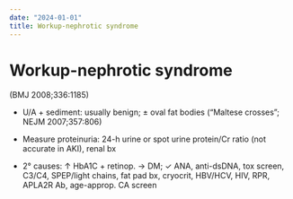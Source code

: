 ```yaml
---
date: "2024-01-01"
title: Workup-nephrotic syndrome
---
```


# Workup-nephrotic syndrome

(BMJ 2008;336:1185)

* U/A + sediment: usually benign; ± oval fat bodies (“Maltese crosses”; NEJM 2007;357:806)

* Measure proteinuria: 24-h urine or spot urine protein/Cr ratio (not accurate in AKI), renal bx

* 2° causes: ↑ HbA1C + retinop. → DM; ✓ ANA, anti-dsDNA, tox screen, C3/C4, SPEP/light chains, fat pad bx, cryocrit, HBV/HCV, HIV, RPR, APLA2R Ab, age-approp. CA screen
